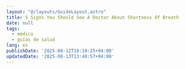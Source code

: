 ```yaml
---
layout: "@/layouts/GuideLayout.astro"
title: 5 Signs You Should See A Doctor About Shortness Of Breath
date: null
tags:
  - médico
  - guías de salud
lang: es
publishDate: '2025-08-12T18:10:25+04:00'
updatedDate: '2025-08-13T13:48:57+04:00'
---
```



